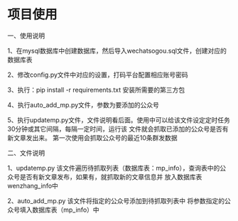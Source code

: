 # 项目使用

一、使用说明

1、在mysql数据库中创建数据库，然后导入wechatsogou.sql文件，创建对应的数据库表

2、修改config.py文件中对应的设置，打码平台配置相应账号密码

3、执行：pip install -r requirements.txt  安装所需要的第三方包

4、执行auto_add_mp.py文件，参数为要添加的公众号

5、执行updatemp.py文件，文件说明看后面。使用中可以给该文件设定定时任务30分钟或其它间隔，每隔一定时间，运行该
   文件就会抓取已添加的公众号是否有新文章发出来。
   第一次使用会抓取公众号的最近10条群发数据

二、文件说明

1、updatemp.py
该文件遍历待抓取列表（数据库表：mp_info），查询表中的公众号是否有新文章发布，如果有，就抓取新的文章信息并
放入数据库表wenzhang_info中

2、auto_add_mp.py
该文件将指定的公众号添加到待抓取列表中
将参数指定的公众号填入数据库表（mp_info）中
